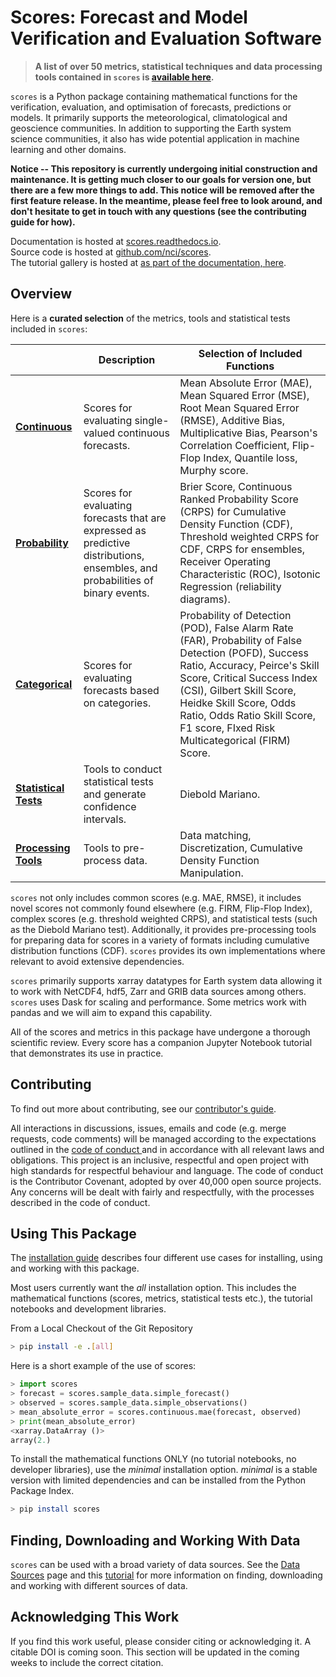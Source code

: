 # Scores: Forecast and Model Verification and Evaluation Software
> 
> **A list of over 50 metrics, statistical techniques and data processing tools contained in `scores` is [available here](https://scores.readthedocs.io/en/latest/included.html).**

`scores` is a Python package containing mathematical functions for the verification, evaluation, and optimisation of forecasts, predictions or models. It primarily supports the meteorological, climatological and geoscience communities. In addition to supporting the Earth system science communities, it also has wide potential application in machine learning and other domains.

**Notice -- This repository is currently undergoing initial construction and maintenance. It is getting much closer to our goals for version one, but there are a few more things to add. This notice will be removed after the first feature release. In the meantime, please feel free to look around, and don't hesitate to get in touch with any questions (see the contributing guide for how).**

Documentation is hosted at [scores.readthedocs.io](https://scores.readthedocs.io).  
Source code is hosted at [github.com/nci/scores](https://github.com/nci/scores).  
The tutorial gallery is hosted at [as part of the documentation, here](https://scores.readthedocs.io/en/latest/tutorials/Explanation.html).

## Overview
Here is a **curated selection** of the metrics, tools and statistical tests included in `scores`:

|                       	| **Description** 	| **Selection of Included Functions** 	|
|-----------------------	|-----------------	|--------------	|
| **[Continuous](https://scores.readthedocs.io/en/latest/included.html#continuous)**        	|Scores for evaluating single-valued continuous forecasts.                  	|Mean Absolute Error (MAE), Mean Squared Error (MSE), Root Mean Squared Error (RMSE), Additive Bias, Multiplicative Bias, Pearson's Correlation Coefficient, Flip-Flop Index, Quantile loss, Murphy score.              	|
| **[Probability](https://scores.readthedocs.io/en/latest/included.html#probability)**       	|Scores for evaluating forecasts that are expressed as predictive distributions, ensembles, and probabilities of binary events.                 	|Brier Score, Continuous Ranked Probability Score (CRPS) for Cumulative Density Function (CDF), Threshold weighted CRPS for CDF, CRPS for ensembles, Receiver Operating Characteristic (ROC), Isotonic Regression (reliability diagrams).              	|
| **[Categorical](https://scores.readthedocs.io/en/latest/included.html#categorical)**       	|Scores for evaluating forecasts based on categories.                	|Probability of Detection (POD), False Alarm Rate (FAR), Probability of False Detection (POFD), Success Ratio, Accuracy, Peirce's Skill Score, Critical Success Index (CSI), Gilbert Skill Score, Heidke Skill Score, Odds Ratio, Odds Ratio Skill Score, F1 score, FIxed Risk Multicategorical (FIRM) Score.               	|
| **[Statistical Tests](https://scores.readthedocs.io/en/latest/included.html#statistical-tests)** 	|Tools to conduct statistical tests and generate confidence intervals.                 	|Diebold Mariano.              	|
| **[Processing Tools](https://scores.readthedocs.io/en/latest/included.html#processing-tools-for-preparing-data)**        	|Tools to pre-process data.                 	|Data matching, Discretization, Cumulative Density Function Manipulation.              	|


`scores` not only includes common scores (e.g. MAE, RMSE), it includes novel scores not commonly found elsewhere (e.g. FIRM, Flip-Flop Index), complex scores (e.g. threshold weighted CRPS), and statistical tests (such as the Diebold Mariano test). Additionally, it provides pre-processing tools for preparing data for scores in a variety of formats including cumulative distribution functions (CDF). `scores` provides its own implementations where relevant to avoid extensive dependencies.

`scores` primarily supports xarray datatypes for Earth system data allowing it to work with NetCDF4, hdf5, Zarr and GRIB data sources among others. `scores` uses Dask for scaling and performance. Some metrics work with pandas and we will aim to expand this capability. 

All of the scores and metrics in this package have undergone a thorough scientific review. Every score has a companion Jupyter Notebook tutorial that demonstrates its use in practice.

## Contributing
To find out more about contributing, see our [contributor's guide](https://github.com/nci/scores/blob/main/docs/contributing.md).

All interactions in discussions, issues, emails and code (e.g. merge requests, code comments) will be managed according to the expectations outlined in the [ code of conduct ](https://github.com/nci/scores/blob/main/CODE_OF_CONDUCT.md) and in accordance with all relevant laws and obligations. This project is an inclusive, respectful and open project with high standards for respectful behaviour and language. The code of conduct is the Contributor Covenant, adopted by over 40,000 open source projects. Any concerns will be dealt with fairly and respectfully, with the processes described in the code of conduct.

## Using This Package

The [installation guide](https://scores.readthedocs.io/en/latest/installation.html) describes four different use cases for installing, using and working with this package.

Most users currently want the *all* installation option. This includes the mathematical functions (scores, metrics, statistical tests etc.), the tutorial notebooks and development libraries.

From a Local Checkout of the Git Repository

```bash
> pip install -e .[all]
```

Here is a short example of the use of scores:

```py
> import scores
> forecast = scores.sample_data.simple_forecast()
> observed = scores.sample_data.simple_observations()
> mean_absolute_error = scores.continuous.mae(forecast, observed)
> print(mean_absolute_error)
<xarray.DataArray ()>
array(2.)
```

To install the mathematical functions ONLY (no tutorial notebooks, no developer libraries), use the *minimal* installation option. *minimal* is a stable version with limited dependencies and can be installed from the Python Package Index.

```bash
> pip install scores
```

## Finding, Downloading and Working With Data

`scores` can be used with a broad variety of data sources. See the [Data Sources](https://scores.readthedocs.io/en/latest/data.html) page and this [tutorial](https://scores.readthedocs.io/en/latest/tutorials/First_Data_Fetching.html) for more information on finding, downloading and working with different sources of data.

## Acknowledging This Work

If you find this work useful, please consider citing or acknowledging it. A citable DOI is coming soon. This section will be updated in the coming weeks to include the correct citation.
